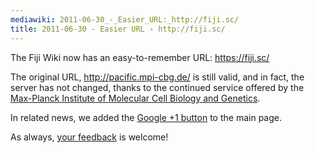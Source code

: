 ```yaml
---
mediawiki: 2011-06-30_-_Easier_URL:_http://fiji.sc/
title: 2011-06-30 - Easier URL › http://fiji.sc/
---
```


The Fiji Wiki now has an easy-to-remember URL: https://fiji.sc/

The original URL, http://pacific.mpi-cbg.de/ is still valid, and in fact, the server has not changed, thanks to the continued service offered by the [Max-Planck Institute of Molecular Cell Biology and Genetics](http://www.mpi-cbg.de/).

In related news, we added the [Google +1 button](http://www.google.com/+1/button/) to the main page.

As always, [your feedback](mailto:fiji-devel@googlegroups.com) is welcome!


